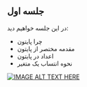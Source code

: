 ## جلسه اول
در این جلسه خواهیم دید:
* چرا پایتون
* مقدمه مختصر از پایتون
* اعداد در پایتون
* نحوه انتساب یک متغیر

[![IMAGE ALT TEXT HERE](http://img.youtube.com/vi/YOUTUBE_VIDEO_ID_HERE/0.jpg)](https://www.aparat.com/embed/uOBl2?data[rnddiv]=28124181404&data[responsive]=yes)
